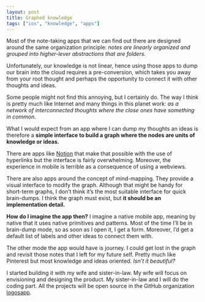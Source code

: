 ```yaml
---
layout: post
title: Graphed knowledge
tags: ["ios", "knowledge", "apps"]
---
```


Most of the note-taking apps that we can find out there are designed around the same organization principle: _notes are linearly organized and grouped into higher-lever abstractions that are folders._

Unfortunately, our knowledge is not linear, hence using those apps to dump our brain into the cloud requires a pre-conversion, which takes you away from your root thought and perhaps the opportunity to connect it with other thoughts and ideas.

Some people might not find this annoying, but I certainly do. The way I think is pretty much like Internet and many things in this planet work: _as a network of interconnected thoughts where the close ones have something in common_.

What I would expect from an app where I can dump my thoughts an ideas is therefore a **simple interface to build a graph where the nodes are units of knowledge or ideas.**

There are apps like [Notion](https://notion.so) that make that possible with the use of hyperlinks but the interface is fairly overwhelming. Moreover, the experience in mobile is terrible as a consequence of using a webviews.

There are also apps around the concept of mind-mapping. They provide a visual interface to modify the graph. Although that might be handy for short-term graphs, I don’t think it’s the most suitable interface for quick brain-dumps. I think the graph must exist, but **it should be an implementation detail.**

**How do I imagine the app then?** I imagine a native mobile app, meaning by native that it uses native primitives and patterns. Most of the time I’ll be in brain-dump mode, so as soon as I open it, I get a form. Moreover, I’d get a default list of labels and other ideas to connect them with.

The other mode the app would have is journey. I could get lost in the graph and revisit those notes that I left for my future self. Pretty much like Pinterest but most knowledge and ideas oriented. _Isn’t it beautiful?_

I started building it with my wife and sister-in-law. My wife will focus on envisioning and designing the product. My sister-in-law and I will do the coding part. All the projects will be open source in the GitHub organization [logosapp](https://github.com/logosapp).
